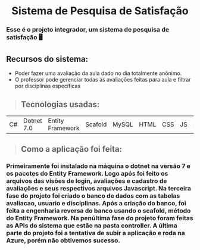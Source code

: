 # <center> Sistema de Pesquisa de Satisfação </center> 

### Esse é o projeto integrador, um sistema de pesquisa de satisfação 🖥️


## Recursos do sistema:

* Poder fazer uma avaliação da aula dado no dia totalmente anônimo.
* O professor pode gerenciar todas as avaliações feitas para aula e filtrar por disciplinas específicas


>## Tecnologias usadas:

<table>
  <tr>
    <td>C#</td>
    <td>Dotnet 7.0</td>
    <td>Entity Framework</td>
    <td>Scafold</td>
    <td>MySQL</td>
    <td>HTML</td>
    <td>CSS</td>
    <td>JS</td>
    <td>Bootstrap</td>
    <td>jQuery</td>
    <td>SweetFire Alert</td>
  </tr>
</table>

>## Como a aplicação foi feita:
### Primeiramente foi instalado na máquina o dotnet na versão 7 e os pacotes do Entity Framework. Logo após foi feito os arquivos das visões de login, avaliações e cadastro de avaliações e seus respectivos arquivos Javascript. Na terceira fase do projeto foi criado o banco de dados com as tabelas avaliacao, usuario e disciplinas. Após a criação do banco, foi feita a engenharia reversa do banco usando o scafold, método do Entity Framework. Na penúltima fase do projeto foram feitas as APIs do sistema que estão na pasta controller. A última parte do projeto foi a tentativa de subir a aplicação e roda na Azure, porém não obtivemos sucesso.
